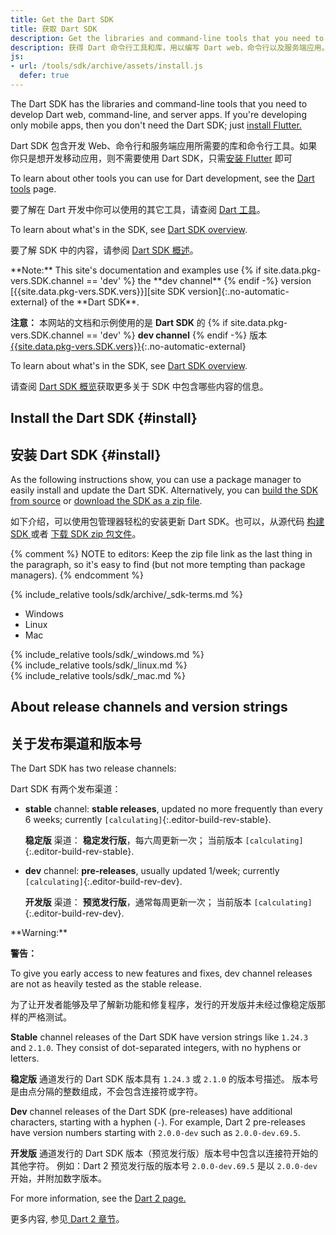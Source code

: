 ```yaml
---
title: Get the Dart SDK
title: 获取 Dart SDK
description: Get the libraries and command-line tools that you need to develop Dart web, command-line, and server apps.
description: 获得 Dart 命令行工具和库，用以编写 Dart web，命令行以及服务端应用。
js:
- url: /tools/sdk/archive/assets/install.js
  defer: true
---
```


The Dart SDK has the libraries and command-line tools that you need to develop
Dart web, command-line, and server apps.
If you're developing only mobile apps,
then you don't need the Dart SDK; just [install Flutter.][flutter]

Dart SDK 包含开发 Web、命令行和服务端应用所需要的库和命令行工具。如果你只是想开发移动应用，则不需要使用 Dart SDK，只需[安装 Flutter][flutter] 即可

To learn about other tools you can use for Dart development, see
the [Dart tools]({{site.dartlang}}/tools) page.

要了解在 Dart 开发中你可以使用的其它工具，请查阅 [Dart 工具]({{site.dartlang}}/tools)。

To learn about what's in the SDK, see [Dart SDK overview](/tools/sdk).

要了解 SDK 中的内容，请参阅 [Dart SDK 概述](/tools/sdk)。

<aside class="alert alert-info" markdown="1">
  **Note:** This site's documentation and examples use
  {% if site.data.pkg-vers.SDK.channel == 'dev' %} the **dev channel** {% endif -%}
  version [{{site.data.pkg-vers.SDK.vers}}][site SDK version]{:.no-automatic-external}
  of the **Dart SDK**.

  **注意：** 本网站的文档和示例使用的是 **Dart SDK** 的 {% if site.data.pkg-vers.SDK.channel == 'dev' %} **dev channel** {% endif -%} 版本 [{{site.data.pkg-vers.SDK.vers}}][site SDK version]{:.no-automatic-external}
</aside>


To learn about what's in the SDK, see [Dart SDK overview](/tools/sdk).

请查阅 [Dart SDK 概览](/tools/sdk)获取更多关于 SDK 中包含哪些内容的信息。

## Install the Dart SDK {#install}

## 安装 Dart SDK {#install}

As the following instructions show,
you can use a package manager
to easily install and update the Dart SDK.
Alternatively, you can
[build the SDK from source][] or
[download the SDK as a zip file]({{site.dartlang}}/tools/sdk/archive).

如下介绍，可以使用包管理器轻松的安装更新 Dart SDK。也可以，从源代码 [构建 SDK ][build the SDK from source] 或者 [下载 SDK zip 包文件]({{site.dartlang}}/tools/sdk/archive)。

{% comment %}
NOTE to editors: Keep the zip file link as the last thing in the paragraph,
so it's easy to find (but not more tempting than package managers).
{% endcomment %}

<aside class="alert alert-warning" markdown="1">
  {% include_relative tools/sdk/archive/_sdk-terms.md %}
</aside>

<ul class="tabs__top-bar">
  <li class="tab-link current" data-tab="tab-sdk-install-windows">Windows</li>
  <li class="tab-link" data-tab="tab-sdk-install-linux">Linux</li>
  <li class="tab-link" data-tab="tab-sdk-install-mac">Mac</li>
</ul>
<div id="tab-sdk-install-windows" class="tabs__content current" markdown="1">
{% include_relative tools/sdk/_windows.md %}
</div>
<div id="tab-sdk-install-linux" class="tabs__content" markdown="1">
{% include_relative tools/sdk/_linux.md %}
</div>
<div id="tab-sdk-install-mac" class="tabs__content" markdown="1">
{% include_relative tools/sdk/_mac.md %}
</div>

## About release channels and version strings

## 关于发布渠道和版本号

The Dart SDK has two release channels:

Dart SDK 有两个发布渠道：

* **stable** channel: **stable releases**,
  updated no more frequently than every 6 weeks;
  currently `[calculating]`{:.editor-build-rev-stable}.

  **稳定版** 渠道： **稳定发行版**，每六周更新一次；
  当前版本 `[calculating]`{:.editor-build-rev-stable}.

* **dev** channel: **pre-releases**, usually updated 1/week;
  currently `[calculating]`{:.editor-build-rev-dev}.

  **开发版** 渠道： **预览发行版**，通常每周更新一次；
  当前版本 `[calculating]`{:.editor-build-rev-dev}.

<aside class="alert alert-warning" markdown="1">
  **Warning:**

  **警告：**

  To give you early access to new features and fixes,
  dev channel releases are not as heavily tested as the stable release.

  为了让开发者能够及早了解新功能和修复程序，发行的开发版并未经过像稳定版那样的严格测试。
</aside>


**Stable** channel releases of the Dart SDK have version strings like `1.24.3` and `2.1.0`.
They consist of dot-separated integers, with no hyphens or letters.

**稳定版** 通道发行的 Dart SDK 版本具有 `1.24.3` 或 `2.1.0` 的版本号描述。
版本号是由点分隔的整数组成，不会包含连接符或字符。

**Dev** channel releases of the Dart SDK (pre-releases)
have additional characters, starting with a hyphen (`-`).
For example, Dart 2 pre-releases have version numbers starting with
`2.0.0-dev` such as `2.0.0-dev.69.5`.

**开发版** 通道发行的 Dart SDK 版本（预览发行版）版本号中包含以连接符开始的其他字符。
例如：Dart 2 预览发行版的版本号 `2.0.0-dev.69.5` 是以 `2.0.0-dev` 开始，并附加数字版本。

For more information, see the [Dart 2 page.][Dart 2]

更多内容, 参见[ Dart 2 章节][Dart 2]。

[SDK constraints]: /tools/pub/pubspec#sdk-constraints
[semantic versioning]: http://semver.org/
[Dart 2]: {{site.dartlang}}/dart-2
[build the SDK from source]: https://github.com/dart-lang/sdk/wiki/Building
[Dart libraries]: {{site.dartlang}}/guides/libraries/library-tour
[flutter]: https://flutter.dev/docs/get-started/install
[site SDK version]: {{site.dart_api}}/{{site.data.pkg-vers.SDK.channel}}/{{site.data.pkg-vers.SDK.vers}}/index.html
